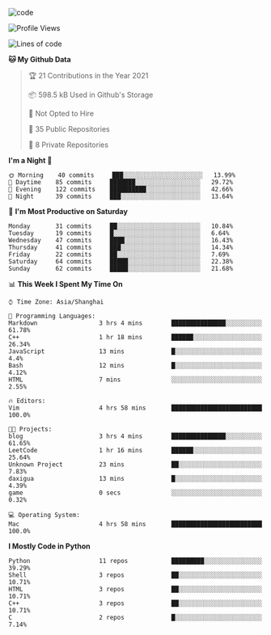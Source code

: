 
<!--
**liuyaanng/liuyaanng** is a ✨ _special_ ✨ repository because its `README.md` (this file) appears on your GitHub profile.

Here are some ideas to get you started:

- 🔭 I’m currently working on ...
- 🌱 I’m currently learning ...
- 👯 I’m looking to collaborate on ...
- 🤔 I’m looking for help with ...
- 💬 Ask me about ...
- 📫 How to reach me: ...
- 😄 Pronouns: ...
- ⚡ Fun fact: ...
-->


![code](https://cdn.jsdelivr.net/gh/liuyaanng/liuyaanng@1.0/code.gif) 

<!--START_SECTION:waka-->
![Profile Views](http://img.shields.io/badge/Profile%20Views-0-blue)

![Lines of code](https://img.shields.io/badge/From%20Hello%20World%20I%27ve%20Written-5.3%20million%20lines%20of%20code-blue)

**🐱 My Github Data** 

> 🏆 21 Contributions in the Year 2021
 > 
> 📦 598.5 kB Used in Github's Storage 
 > 
> 🚫 Not Opted to Hire
 > 
> 📜 35 Public Repositories 
 > 
> 🔑 8 Private Repositories  
 > 
**I'm a Night 🦉** 

```text
🌞 Morning    40 commits     ███░░░░░░░░░░░░░░░░░░░░░░   13.99% 
🌆 Daytime    85 commits     ███████░░░░░░░░░░░░░░░░░░   29.72% 
🌃 Evening    122 commits    ██████████░░░░░░░░░░░░░░░   42.66% 
🌙 Night      39 commits     ███░░░░░░░░░░░░░░░░░░░░░░   13.64%

```
📅 **I'm Most Productive on Saturday** 

```text
Monday       31 commits     ██░░░░░░░░░░░░░░░░░░░░░░░   10.84% 
Tuesday      19 commits     █░░░░░░░░░░░░░░░░░░░░░░░░   6.64% 
Wednesday    47 commits     ████░░░░░░░░░░░░░░░░░░░░░   16.43% 
Thursday     41 commits     ███░░░░░░░░░░░░░░░░░░░░░░   14.34% 
Friday       22 commits     ██░░░░░░░░░░░░░░░░░░░░░░░   7.69% 
Saturday     64 commits     █████░░░░░░░░░░░░░░░░░░░░   22.38% 
Sunday       62 commits     █████░░░░░░░░░░░░░░░░░░░░   21.68%

```


📊 **This Week I Spent My Time On** 

```text
⌚︎ Time Zone: Asia/Shanghai

💬 Programming Languages: 
Markdown                 3 hrs 4 mins        ███████████████░░░░░░░░░░   61.78% 
C++                      1 hr 18 mins        ██████░░░░░░░░░░░░░░░░░░░   26.34% 
JavaScript               13 mins             █░░░░░░░░░░░░░░░░░░░░░░░░   4.4% 
Bash                     12 mins             █░░░░░░░░░░░░░░░░░░░░░░░░   4.12% 
HTML                     7 mins              ░░░░░░░░░░░░░░░░░░░░░░░░░   2.55%

🔥 Editors: 
Vim                      4 hrs 58 mins       █████████████████████████   100.0%

🐱‍💻 Projects: 
blog                     3 hrs 4 mins        ███████████████░░░░░░░░░░   61.65% 
LeetCode                 1 hr 16 mins        ██████░░░░░░░░░░░░░░░░░░░   25.64% 
Unknown Project          23 mins             ██░░░░░░░░░░░░░░░░░░░░░░░   7.83% 
daxigua                  13 mins             █░░░░░░░░░░░░░░░░░░░░░░░░   4.39% 
game                     0 secs              ░░░░░░░░░░░░░░░░░░░░░░░░░   0.32%

💻 Operating System: 
Mac                      4 hrs 58 mins       █████████████████████████   100.0%

```

**I Mostly Code in Python** 

```text
Python                   11 repos            █████████░░░░░░░░░░░░░░░░   39.29% 
Shell                    3 repos             ██░░░░░░░░░░░░░░░░░░░░░░░   10.71% 
HTML                     3 repos             ██░░░░░░░░░░░░░░░░░░░░░░░   10.71% 
C++                      3 repos             ██░░░░░░░░░░░░░░░░░░░░░░░   10.71% 
C                        2 repos             █░░░░░░░░░░░░░░░░░░░░░░░░   7.14%

```



<!--END_SECTION:waka-->
